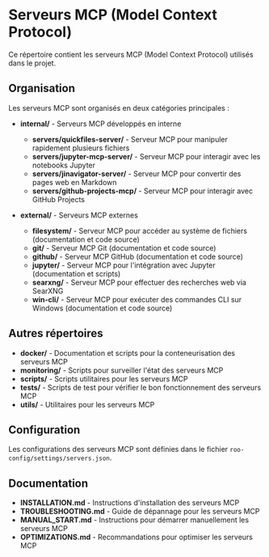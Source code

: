 # Serveurs MCP (Model Context Protocol)

Ce répertoire contient les serveurs MCP (Model Context Protocol) utilisés dans le projet.

## Organisation

Les serveurs MCP sont organisés en deux catégories principales :

- **internal/** - Serveurs MCP développés en interne
  - **servers/quickfiles-server/** - Serveur MCP pour manipuler rapidement plusieurs fichiers
  - **servers/jupyter-mcp-server/** - Serveur MCP pour interagir avec les notebooks Jupyter
  - **servers/jinavigator-server/** - Serveur MCP pour convertir des pages web en Markdown
  - **servers/github-projects-mcp/** - Serveur MCP pour interagir avec GitHub Projects

- **external/** - Serveurs MCP externes
  - **filesystem/** - Serveur MCP pour accéder au système de fichiers (documentation et code source)
  - **git/** - Serveur MCP Git (documentation et code source)
  - **github/** - Serveur MCP GitHub (documentation et code source)
  - **jupyter/** - Serveur MCP pour l'intégration avec Jupyter (documentation et scripts)
  - **searxng/** - Serveur MCP pour effectuer des recherches web via SearXNG
  - **win-cli/** - Serveur MCP pour exécuter des commandes CLI sur Windows (documentation et code source)

## Autres répertoires

- **docker/** - Documentation et scripts pour la conteneurisation des serveurs MCP
- **monitoring/** - Scripts pour surveiller l'état des serveurs MCP
- **scripts/** - Scripts utilitaires pour les serveurs MCP
- **tests/** - Scripts de test pour vérifier le bon fonctionnement des serveurs MCP
- **utils/** - Utilitaires pour les serveurs MCP

## Configuration

Les configurations des serveurs MCP sont définies dans le fichier `roo-config/settings/servers.json`.

## Documentation

- **INSTALLATION.md** - Instructions d'installation des serveurs MCP
- **TROUBLESHOOTING.md** - Guide de dépannage pour les serveurs MCP
- **MANUAL_START.md** - Instructions pour démarrer manuellement les serveurs MCP
- **OPTIMIZATIONS.md** - Recommandations pour optimiser les serveurs MCP
